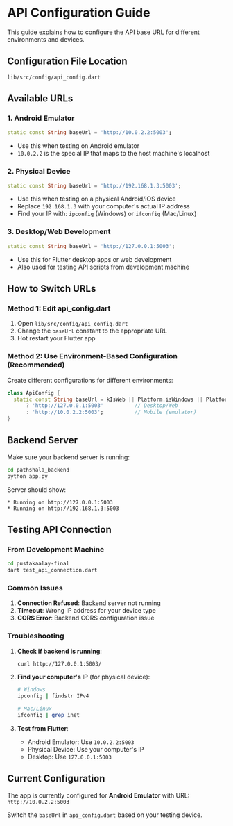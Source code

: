 # API Configuration Guide

This guide explains how to configure the API base URL for different environments and devices.

## Configuration File Location
`lib/src/config/api_config.dart`

## Available URLs

### 1. Android Emulator
```dart
static const String baseUrl = 'http://10.0.2.2:5003';
```
- Use this when testing on Android emulator
- `10.0.2.2` is the special IP that maps to the host machine's localhost

### 2. Physical Device
```dart
static const String baseUrl = 'http://192.168.1.3:5003';
```
- Use this when testing on a physical Android/iOS device
- Replace `192.168.1.3` with your computer's actual IP address
- Find your IP with: `ipconfig` (Windows) or `ifconfig` (Mac/Linux)

### 3. Desktop/Web Development
```dart
static const String baseUrl = 'http://127.0.0.1:5003';
```
- Use this for Flutter desktop apps or web development
- Also used for testing API scripts from development machine

## How to Switch URLs

### Method 1: Edit api_config.dart
1. Open `lib/src/config/api_config.dart`
2. Change the `baseUrl` constant to the appropriate URL
3. Hot restart your Flutter app

### Method 2: Use Environment-Based Configuration (Recommended)
Create different configurations for different environments:

```dart
class ApiConfig {
  static const String baseUrl = kIsWeb || Platform.isWindows || Platform.isMacOS || Platform.isLinux
      ? 'http://127.0.0.1:5003'          // Desktop/Web
      : 'http://10.0.2.2:5003';          // Mobile (emulator)
}
```

## Backend Server
Make sure your backend server is running:
```bash
cd pathshala_backend
python app.py
```

Server should show:
```
* Running on http://127.0.0.1:5003
* Running on http://192.168.1.3:5003
```

## Testing API Connection

### From Development Machine
```bash
cd pustakaalay-final
dart test_api_connection.dart
```

### Common Issues

1. **Connection Refused**: Backend server not running
2. **Timeout**: Wrong IP address for your device type
3. **CORS Error**: Backend CORS configuration issue

### Troubleshooting

1. **Check if backend is running**:
   ```bash
   curl http://127.0.0.1:5003/
   ```

2. **Find your computer's IP** (for physical device):
   ```bash
   # Windows
   ipconfig | findstr IPv4
   
   # Mac/Linux  
   ifconfig | grep inet
   ```

3. **Test from Flutter**:
   - Android Emulator: Use `10.0.2.2:5003`
   - Physical Device: Use your computer's IP
   - Desktop: Use `127.0.0.1:5003`

## Current Configuration
The app is currently configured for **Android Emulator** with URL: `http://10.0.2.2:5003`

Switch the `baseUrl` in `api_config.dart` based on your testing device.
